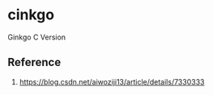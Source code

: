 # cinkgo
Ginkgo C Version

## Reference
1. https://blog.csdn.net/aiwoziji13/article/details/7330333

